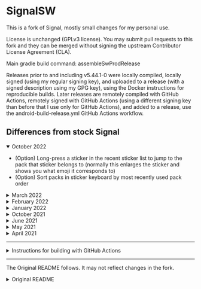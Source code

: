 # SignalSW

This is a fork of Signal, mostly small changes for my personal use.

License is unchanged (GPLv3 license). You may submit pull requests to this fork and they can be merged without signing the upstream Contributor License Agreement (CLA).

Main gradle build command: assembleSwProdRelease

Releases prior to and including v5.44.1-0 were locally compiled, locally signed (using my regular signing key), and uploaded to a release (with a signed description using my GPG key), using the Docker instructions for reproducible builds. Later releases are remotely compiled with GitHub Actions, remotely signed with GitHub Actions (using a different signing key than before that I use only for GitHub Actions), and added to a release, use the android-build-release.yml GitHub Actions workflow.

## Differences from stock Signal

<details open="">
<summary>October 2022</summary>

* (Option) Long-press a sticker in the recent sticker list to jump to the pack that sticker belongs to (normally this enlarges the sticker and shows you what emoji it corresponds to)
* (Option) Sort packs in sticker keyboard by most recently used pack order
</details>

<details>
<summary>March 2022</summary>

* Further improvements to security of view/set identity keys screen (requires authentication if device has one available)
* Long-press Signal icon in conversation bubble to hide media/attachment keyboard. Works around possible bug where it may be otherwise difficult to close the media/attachment keyboard in conversation bubbles
* Long-press recipient label that appears above media while adding/editing media (to send in a conversation) to close media selection. Works around possible bug where it is otherwise difficult to close/go back from media selection while in conversation bubbles
</details>

<details>
<summary>February 2022</summary>

* Added support for building with GitHub Actions. See below the changelog for more information
* Added option to set backup interval to any number of days (upstream always uses 1). You can also set it to a really big number if you want to only create backups using the option in Chat Backups setting manually
* Upstream has fixed (in a different way) ~~Forwarding video GIFs from the media preview screen now retains video GIF status~~
</details>

<details>
<summary>January 2022</summary>

* Option to show a prompt when sending videos to send like gifs. Videos will autoplay, not have seek controls, will loop, sometimes appear larger than if sent as video, and may not have audio.
* Add sort media preview by content type (and then largest or newest) option
</details>

<details>
<summary>October 2021</summary>

* Option to not prompt when deleting messages using the delete button action bar; they will only be automatically deleted for you, not everyone.
</details>

<details>
<summary>June 2021</summary>

* Several new swipe to right options (see May 2021) swipe to right list of options
* Option to enable select multiple mode when long pressing any type of conversation item (most useful when setting swipe to right conversation item action to show options)
* Due to using a custom build target and not realizing a specific setting needed to add in that build target, the usual gradle build target did not perform dependency verification prior to commit 850f9bfe on 2021-06-09 (part of release 5.14.2), when it was fixed
* Option to also show profile names under contact names in detailed recipient views and group member lists (when a member does not have about set), for recipients with contact entries (by default, contact names replace profile names in most views)
* Option to enable manage group view tweaks, which include hiding text with prompt to add group description or number of members and moving member list almost to top of view (but leaving the add members button where it usually is)
* Added in support for swipe to left conversation item action. Option to customize swipe to right conversation item action has the same options as the swipe to right conversation item action
* Upstream has added feature independently (with better UI) ~~Option to type reaction emoji, by long pressing the custom emoji bottom sheet settings button to use the keyboard to enter reaction emoji. Useful if you want to search for emojis and your keyboard supports it~~
</details>


<details>
<summary>May 2021</summary>

* Can start or join group calls with just microphone permission (non-fork requires video permission)
* Option to long-press a custom emoji previously used as a reaction in the long-press your selected reaction popup to change it to another custom emoji (so you don't have to press it once to deselect it and then select a different one; note that you still have to let go of the custom emoji after long pressing to show the custom emoji selector)
* Option to open popup with editable text when selecting copying text for one or more messages in a conversation, which allows for easy modification and/or copying of part or all of the string
* Option to add menu option to conversation view to delete the current conversation (still prompted with a confirmation popup)
* Option to customize swipe to right conversation item action. Options are
    * reply (non-fork version uses this)
    * do nothing (disable swipe to right)
    * delete message (with usual prompt or for me without prompt)
    * copy text (normal method or with popup)
    * show message details
    * show options (show long press menu) (June 2021)
    * note to self (shortcut for forward to self, only works if you have an existing note to self conversation) (June 2021)
    * select multiple (select item and enter multi select mode) (June 2021)
* Option to enable a range to be selected when selecting multiple conversation items, by long pressing an item after selecting an item, which will select all items in that range (including the selected and long pressed items)
</details>

<details>
<summary>April 2021</summary>

* Package name is different, so the fork can be installed on the same device as stock Signal. Note that a phone number can be registered to only one Signal (non-fork or fork) instance at a time (the older one will be deregistered, and if a backup is not restored during install time on the new instance, the identity key will change, chat history will be lost, etc). The fork should be compatiable with stock Signal backups and vice versa (but not really tested).
* Build signing code is slightly tweaked to my preferred style (note that the build target I use is assembleSwProdRelease).
* As I may not provide support, the sending debug log feature is disabled.
* Update check is not currently set up for the fork and is disabled.
* Option to hide insights option when sms is enabled (just tells you how much of your messages sent were encrypted).
* Option to show read reaction timestamp.
* Option to view/set identity keys (very specific use cases, may break Signal installation, please read security warnings when clicking the button in the view/set screen that populates your public and private identity keys). (hides itself in recent apps screen from January 2022)
</details>

---

<details>
<summary>Instructions for building with GitHub Actions</summary>

We make the upstream Android CI and Reproducible Build workflows on demand only, and add a debug build (and create artifact with universal apk) and a release build (and create release with split and universal apks) workflows. These also sign your apks (use if you're comfortable with the build server signing them). To use these workflows yourself, start by forking this repository. Follow the
[Android developer instructions to generate a private key](https://developer.android.com/studio/build/building-cmdline#sign_cmdline) and then convert it to a base64 string with `openssl base64 < keystore.jks | tr -d '\n' | tee keystore.txt` in a Linux-like terminal and then put it in a GitHub Actions secret called "KEYSTORE_BASE64". Put the keystore password in a secret called "KEYSTORE_PASSWORD", the keystore key alias in "KEYSTORE_ALIAS", and
the keystore key alias password in "KEYSTORE_ALIAS_PASSWORD" ([more info on Github Action secrets](https://docs.github.com/en/actions/security-guides/encrypted-secrets)).
</details>

---

The Original README follows. It may not reflect changes in the fork.

<details>
<summary>Original README</summary>

Signal is a messaging app for simple private communication with friends.

Signal uses your phone's data connection (WiFi/3G/4G) to communicate securely, optionally supports plain SMS/MMS to function as a unified messenger, and can also encrypt the stored messages on your phone.

Currently available on the Play store and [signal.org](https://signal.org/android/apk/).

<a href='https://play.google.com/store/apps/details?id=org.thoughtcrime.securesms&pcampaignid=MKT-Other-global-all-co-prtnr-py-PartBadge-Mar2515-1'><img alt='Get it on Google Play' src='https://play.google.com/intl/en_us/badges/images/generic/en_badge_web_generic.png' height='80px'/></a>

## Contributing Bug reports
We use GitHub for bug tracking. Please search the existing issues for your bug and create a new one if the issue is not yet tracked!

https://github.com/signalapp/Signal-Android/issues

## Joining the Beta
Want to live life on the bleeding edge and help out with testing?

You can subscribe to Signal Android Beta releases here:
https://play.google.com/apps/testing/org.thoughtcrime.securesms
 
If you're interested in a life of peace and tranquility, stick with the standard releases.

## Contributing Code

If you're new to the Signal codebase, we recommend going through our issues and picking out a simple bug to fix (check the "easy" label in our issues) in order to get yourself familiar. Also please have a look at the [CONTRIBUTING.md](https://github.com/signalapp/Signal-Android/blob/main/CONTRIBUTING.md), that might answer some of your questions.

For larger changes and feature ideas, we ask that you propose it on the [unofficial Community Forum](https://community.signalusers.org) for a high-level discussion with the wider community before implementation.

## Contributing Ideas
Have something you want to say about Open Whisper Systems projects or want to be part of the conversation? Get involved in the [community forum](https://community.signalusers.org).

Help
====
## Support
For troubleshooting and questions, please visit our support center!

https://support.signal.org/

## Documentation
Looking for documentation? Check out the wiki!

https://github.com/signalapp/Signal-Android/wiki

# Legal things
## Cryptography Notice

This distribution includes cryptographic software. The country in which you currently reside may have restrictions on the import, possession, use, and/or re-export to another country, of encryption software.
BEFORE using any encryption software, please check your country's laws, regulations and policies concerning the import, possession, or use, and re-export of encryption software, to see if this is permitted.
See <http://www.wassenaar.org/> for more information.

The U.S. Government Department of Commerce, Bureau of Industry and Security (BIS), has classified this software as Export Commodity Control Number (ECCN) 5D002.C.1, which includes information security software using or performing cryptographic functions with asymmetric algorithms.
The form and manner of this distribution makes it eligible for export under the License Exception ENC Technology Software Unrestricted (TSU) exception (see the BIS Export Administration Regulations, Section 740.13) for both object code and source code.

## License

Copyright 2013-2022 Signal

Licensed under the GPLv3: http://www.gnu.org/licenses/gpl-3.0.html

Google Play and the Google Play logo are trademarks of Google LLC.
</details>
